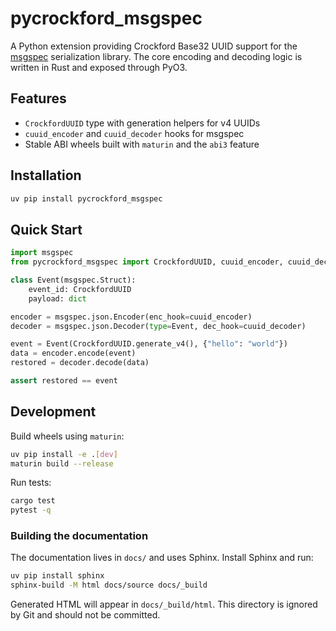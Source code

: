 # pycrockford_msgspec

A Python extension providing Crockford Base32 UUID support for the
[msgspec](https://jcristharif.com/msgspec/) serialization library. The core
encoding and decoding logic is written in Rust and exposed through PyO3.

## Features

- `CrockfordUUID` type with generation helpers for v4 UUIDs
- `cuuid_encoder` and `cuuid_decoder` hooks for msgspec
- Stable ABI wheels built with `maturin` and the `abi3` feature

## Installation

```bash
uv pip install pycrockford_msgspec
```

## Quick Start

```python
import msgspec
from pycrockford_msgspec import CrockfordUUID, cuuid_encoder, cuuid_decoder

class Event(msgspec.Struct):
    event_id: CrockfordUUID
    payload: dict

encoder = msgspec.json.Encoder(enc_hook=cuuid_encoder)
decoder = msgspec.json.Decoder(type=Event, dec_hook=cuuid_decoder)

event = Event(CrockfordUUID.generate_v4(), {"hello": "world"})
data = encoder.encode(event)
restored = decoder.decode(data)

assert restored == event
```

## Development

Build wheels using `maturin`:

```bash
uv pip install -e .[dev]
maturin build --release
```

Run tests:

```bash
cargo test
pytest -q
```

### Building the documentation

The documentation lives in `docs/` and uses Sphinx. Install Sphinx and run:

```bash
uv pip install sphinx
sphinx-build -M html docs/source docs/_build
```

Generated HTML will appear in `docs/_build/html`. This directory is ignored by
Git and should not be committed.
